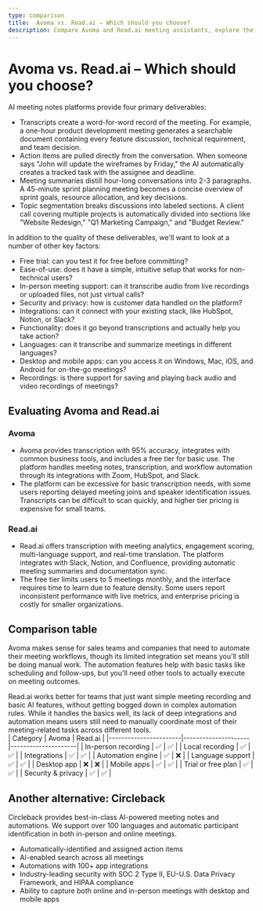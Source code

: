 ```yaml
---
type: comparison
title:  Avoma vs. Read.ai – Which should you choose?
description: Compare Avoma and Read.ai meeting assistants, explore their key features, pricing, and discover why Circleback might be a better alternative for your needs.
---
```


# Avoma vs. Read.ai – Which should you choose?  
AI meeting notes platforms provide four primary deliverables:  
  
* Transcripts create a word-for-word record of the meeting. For example, a one-hour product development meeting generates a searchable document containing every feature discussion, technical requirement, and team decision.  
* Action items are pulled directly from the conversation. When someone says "John will update the wireframes by Friday," the AI automatically creates a tracked task with the assignee and deadline.  
* Meeting summaries distill hour-long conversations into 2-3 paragraphs. A 45-minute sprint planning meeting becomes a concise overview of sprint goals, resource allocation, and key decisions.  
* Topic segmentation breaks discussions into labeled sections. A client call covering multiple projects is automatically divided into sections like "Website Redesign," "Q1 Marketing Campaign," and "Budget Review."  
  
In addition to the quality of these deliverables, we'll want to look at a number of other key factors:  
  
* Free trial: can you test it for free before committing?  
* Ease-of-use: does it have a simple, intuitive setup that works for non-technical users?  
* In-person meeting support: can it transcribe audio from live recordings or uploaded files, not just virtual calls?  
* Security and privacy: how is customer data handled on the platform?  
* Integrations: can it connect with your existing stack, like HubSpot, Notion, or Slack?  
* Functionality: does it go beyond transcriptions and actually help you take action?  
* Languages: can it transcribe and summarize meetings in different languages?  
* Desktop and mobile apps: can you access it on Windows, Mac, iOS, and Android for on-the-go meetings?  
* Recordings: is there support for saving and playing back audio and video recordings of meetings?    
## Evaluating Avoma and Read.ai  
### Avoma
* Avoma provides transcription with 95% accuracy, integrates with common business tools, and includes a free tier for basic use. The platform handles meeting notes, transcription, and workflow automation through its integrations with Zoom, HubSpot, and Slack.
* The platform can be excessive for basic transcription needs, with some users reporting delayed meeting joins and speaker identification issues. Transcripts can be difficult to scan quickly, and higher tier pricing is expensive for small teams.

### Read.ai
* Read.ai offers transcription with meeting analytics, engagement scoring, multi-language support, and real-time translation. The platform integrates with Slack, Notion, and Confluence, providing automatic meeting summaries and documentation sync.
* The free tier limits users to 5 meetings monthly, and the interface requires time to learn due to feature density. Some users report inconsistent performance with live metrics, and enterprise pricing is costly for smaller organizations.  
## Comparison table    
Avoma makes sense for sales teams and companies that need to automate their meeting workflows, though its limited integration set means you'll still be doing manual work. The automation features help with basic tasks like scheduling and follow-ups, but you'll need other tools to actually execute on meeting outcomes.

Read.ai works better for teams that just want simple meeting recording and basic AI features, without getting bogged down in complex automation rules. While it handles the basics well, its lack of deep integrations and automation means users still need to manually coordinate most of their meeting-related tasks across different tools.  
| Category              | Avoma               | Read.ai             |
|-----------------------|---------------------|---------------------|
| In-person recording   | ✅                  | ✅                  |
| Local recording       | ✅                  | ✅                  |
| Integrations          | ✅                  | ✅                  |
| Automation engine     | ✅                  | ❌                  |
| Language support      | ✅                  | ✅                  |
| Desktop app           | ❌                  | ❌                  |
| Mobile apps           | ✅                  | ✅                  |
| Trial or free plan    | ✅                  | ✅                  |
| Security & privacy    | ✅                  | ✅                  |  
## Another alternative: Circleback  
Circleback provides best-in-class AI-powered meeting notes and automations. We support over 100 languages and automatic participant identification in both in-person and online meetings.  
  
* Automatically-identified and assigned action items  
* AI-enabled search across all meetings  
* Automations with 100+ app integrations  
* Industry-leading security with SOC 2 Type II, EU-U.S. Data Privacy Framework, and HIPAA compliance  
* Ability to capture both online and in-person meetings with desktop and mobile apps  
